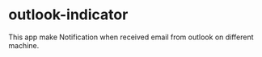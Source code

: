 outlook-indicator
=================

This app make Notification when received email from outlook on different machine.
